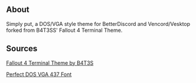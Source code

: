 <h2>About</h2>

Simply put, a DOS/VGA style theme for BetterDiscord and Vencord/Vesktop forked from B4T3SS' Fallout 4 Terminal Theme.

<h2>Sources</h2>

<a href=https://github.com/B4T3S/Fallout4TerminalTheme>Fallout 4 Terminal Theme by B4T3S</a>

<a href=https://www.dafont.com/perfect-dos-vga-437.font>Perfect DOS VGA 437 Font</a>
